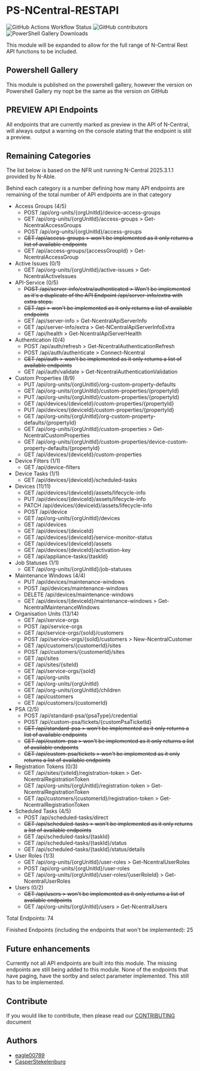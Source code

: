 # PS-NCentral-RESTAPI

![GitHub Actions Workflow Status](https://img.shields.io/github/actions/workflow/status/eagle00789/PS-NCentral-RESTAPI/publish.yml)
![GitHub contributors](https://img.shields.io/github/contributors-anon/eagle00789/PS-NCentral-RESTAPI)
![PowerShell Gallery Downloads](https://img.shields.io/powershellgallery/dt/PS-NCentral-RESTAPI?label=PS%20Gallery%20downloads)

This module will be expanded to allow for the full range of N-Central Rest API functions to be included.

## Powershell Gallery

This module is published on the powershell gallery, however the version on Powershell Gallery my nopt be the same as the version on GitHub

## PREVIEW API Endpoints

All endpoints that are currently marked as preview in the API of N-Central, will always output a warning on the console stating that the endpoint is still a preview.

## Remaining Categories

The list below is based on the NFR unit running N-Central 2025.3.1.1 provided by N-Able.

Behind each category is a number defining how many API endpoints are remaining of the total number of API endpoints are in that category
- Access Groups (4/5)
  - POST /api/org-units/{orgUnitId}/device-access-groups
  - GET /api/org-units/{orgUnitId}/access-groups > Get-NcentralAccessGroups
  - POST /api/org-units/{orgUnitId}/access-groups
  - ~~GET /api/access-groups > won't be implemented as it only returns a list of available endpoints~~
  - GET /api/access-groups/{accessGroupId} > Get-NcentralAccessGroup
- Active Issues (0/1)
  - GET /api/org-units/{orgUnitId}/active-issues > Get-NcentralActiveIssues
- API-Service (0/5)
  - ~~POST /api/server-info/extra/authenticated > Won't be implemented as it's a duplicate of the API Endpoint /api/server-info/extra with extra steps.~~
  - ~~GET /api > won't be implemented as it only returns a list of available endpoints~~
  - GET /api/server-info > Get-NcentralApiServerInfo
  - GET /api/server-info/extra > Get-NCentralApiServerInfoExtra
  - GET /api/health > Get-NcentralApiServerHealth
- Authentication (0/4)
  - POST /api/auth/refresh > Get-NcentralAuthenticationRefresh
  - POST /api/auth/authenticate > Connect-Ncentral
  - ~~GET /api/auth > won't be implemented as it only returns a list of available endpoints~~
  - GET /api/auth/validate > Get-NcentralAuthenticationValidation
- Custom Properties (8/9)
  - PUT /api/org-units/{orgUnitId}/org-custom-property-defaults
  - GET /api/org-units/{orgUnitId}/custom-properties/{propertyId}
  - PUT /api/org-units/{orgUnitId}/custom-properties/{propertyId}
  - GET /api/devices/{deviceId}/custom-properties/{propertyId}
  - PUT /api/devices/{deviceId}/custom-properties/{propertyId}
  - GET /api/org-units/{orgUnitId}/org-custom-property-defaults/{propertyId}
  - GET /api/org-units/{orgUnitId}/custom-properties > Get-NcentralCustomProperties
  - GET /api/org-units/{orgUnitId}/custom-properties/device-custom-property-defaults/{propertyId}
  - GET /api/devices/{deviceId}/custom-properties
- Device Filters (1/1)
  - GET /api/device-filters
- Device Tasks (1/1)
  - GET /api/devices/{deviceId}/scheduled-tasks
- Devices (11/11)
  - GET /api/devices/{deviceId}/assets/lifecycle-info
  - PUT /api/devices/{deviceId}/assets/lifecycle-info
  - PATCH /api/devices/{deviceId}/assets/lifecycle-info
  - POST /api/device
  - GET /api/org-units/{orgUnitId}/devices
  - GET /api/devices
  - GET /api/devices/{deviceId}
  - GET /api/devices/{deviceId}/service-monitor-status
  - GET /api/devices/{deviceId}/assets
  - GET /api/devices/{deviceId}/activation-key
  - GET /api/appliance-tasks/{taskId}
- Job Statuses (1/1)
  - GET /api/org-units/{orgUnitId}/job-statuses
- Maintenance Windows (4/4)
  - PUT /api/devices/maintenance-windows
  - POST /api/devices/maintenance-windows
  - DELETE /api/devices/maintenance-windows
  - GET /api/devices/{deviceId}/maintenance-windows > Get-NcentralMaintenanceWindows
- Organisation Units (13/14)
  - GET /api/service-orgs
  - POST /api/service-orgs
  - GET /api/service-orgs/{soId}/customers
  - POST /api/service-orgs/{soId}/customers > New-NcentralCustomer
  - GET /api/customers/{customerId}/sites
  - POST /api/customers/{customerId}/sites
  - GET /api/sites
  - GET /api/sites/{siteId}
  - GET /api/service-orgs/{soId}
  - GET /api/org-units
  - GET /api/org-units/{orgUnitId}
  - GET /api/org-units/{orgUnitId}/children
  - GET /api/customers
  - GET /api/customers/{customerId}
- PSA (2/5)
  - POST /api/standard-psa/{psaType}/credential
  - POST /api/custom-psa/tickets/{customPsaTicketId}
  - ~~GET /api/standard-psa > won't be implemented as it only returns a list of available endpoints~~
  - ~~GET /api/custom-psa > won't be implemented as it only returns a list of available endpoints~~
  - ~~GET /api/custom-psa/tickets > won't be implemented as it only returns a list of available endpoints~~
- Registration Tokens (0/3)
  - GET /api/sites/{siteId}/registration-token > Get-NcentralRegistrationToken
  - GET /api/org-units/{orgUnitId}/registration-token > Get-NcentralRegistrationToken
  - GET /api/customers/{customerId}/registration-token > Get-NcentralRegistrationToken
- Scheduled Tasks (4/5)
  - POST /api/scheduled-tasks/direct
  - ~~GET /api/scheduled-tasks > won't be implemented as it only returns a list of available endpoints~~
  - GET /api/scheduled-tasks/{taskId}
  - GET /api/scheduled-tasks/{taskId}/status
  - GET /api/scheduled-tasks/{taskId}/status/details
- User Roles (1/3)
  - GET /api/org-units/{orgUnitId}/user-roles > Get-NcentralUserRoles
  - POST /api/org-units/{orgUnitId}/user-roles
  - GET /api/org-units/{orgUnitId}/user-roles/{userRoleId} > Get-NcentralUserRoles
- Users (0/2)
  - ~~GET /api/users > won't be implemented as it only returns a list of available endpoints~~
  - GET /api/org-units/{orgUnitId}/users > Get-NcentralUsers

Total Endpoints: 74

Finished Endpoints (including the endpoints that won't be implemented): 25

## Future enhancements

Currently not all API endpoints are built into this module. The missing endpoints are still being added to this module.
None of the endpoints that have paging, have the sortby and select parameter implemented. This still has to be implemented.

## Contribute

If you would like to contribute, then please read our [CONTRIBUTING](./.github/CONTRIBUTING.md) document

## Authors

- [eagle00789](https://github.com/eagle00789)
- [CasperStekelenburg](https://github.com/CasperStekelenburg)
